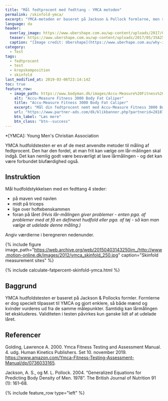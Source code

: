 ```yaml
---
title: "Mål fedtprocent med fedttang - YMCA metoden"
permalink: /skinfold-ymca/
excerpt: "YMCA-metoden er baseret på Jackson & Pollock formlerne, men specielt tilpasset YMCA’s behov, således at mænd og kvinder måles på de samme punkter og lår-målingen nemt kan udelades, hvis den volder problemer. Vi anbefaler denne beregner til de fleste fitness- og sundhedsformål."
language: da
header:
  overlay_image: https://www.ubershape.com.au/wp-content/uploads/2017/05/35A2528-1024x683.jpg
  teaser: https://www.ubershape.com.au/wp-content/uploads/2017/05/35A2528-1024x683.jpg
  caption: "[Image credit: Ubershape](https://www.uberhape.com.au/why-i-use-metabolic-analytics-with-my-clients/)"
category:
  - Test
tags:
  - fedtprocent
  - test
  - kropskomposition
  - skinfold
last_modified_at: 2019-03-06T23:14:14Z
toc: true
feature_row:
  - image_path: https://www.bodyman.dk/images/Accu-Measure%20Fitness%203000%20Body%20Fat%20Caliper1-p.jpg
    alt: "Accu-Measure Fitness 3000 Body Fat Caliper"
    title: "Accu-Measure Fitness 3000 Body Fat Caliper"
    excerpt: "Mål din fedtprocent nemt med Accu-Measure Fitness 3000 Body Fat Caliper. Fedttangen bliver brugt af mange amerikanske personlige trænere på grund af dens præcise målinger. Du kan både bruge den hjemme eller have den med på farten."
    url: "https://www.partner-ads.com/dk/klikbanner.php?partnerid=28187&bannerid=20604&htmlurl=https://www.bodyman.dk/shop/accu-measure-fitness-54935p.html"
    btn_label: "Læs mere"
    btn_class: "btn--success"
---
```


*[YMCA]: Young Men's Christian Association

YMCA hudfoldstesten er en af de mest anvendte metoder til måling af fedtprocent. Den har den fordel, at man frit kan vælge om lår-målingen skal indgå. Det kan nemlig godt være besværligt at lave lårmålingen - og det kan være forbundet blufærdighed også.

## Instruktion

Mål hudfoldstykkelsen med en fedttang 4 steder: 

- på maven ved navlen
- midt på triceps
- lige over hoftebenskammen
- foran på låret _(Hvis lår-målingen giver problemer - enten pga. af problemer med at få en defineret hudfold eller pga. af tøj - så kan man vælge at udelade denne måling.)_

Angiv værdierne i beregneren nedenunder.

{% include figure image_path="https://web.archive.org/web/20150403143250im_/http://www.motion-online.dk/images/2012/ymca_skinfold_250.jpg" caption="Skinfold measurement sites" %}

{% include calculate-fatpercent-skinfold-ymca.html %}

## Baggrund

YMCA hudfoldstesten er baseret på Jackson & Pollocks formler. Formlerne er dog specielt tilpasset til YMCA og gjort enklere, så både mænd og kvinder vurderes ud fra de samme målepunkter. Samtidig kan lårmålingen let ekskluderes. Validiteten i testen påvirkes kun ganske lidt af at udelade låret. 

## Referencer

Golding, Lawrence A. 2000. Ymca Fitness Testing and Assessment Manual. 4. udg. Human Kinetics Publishers. Set 10. november 2019. https://www.amazon.com/Ymca-Fitness-Testing-Assessment-Manual/dp/0736033165.

Jackson, A. S., og M. L. Pollock. 2004. “Generalized Equations for Predicting Body Density of Men. 1978”. The British Journal of Nutrition 91 (1): 161–68.

{% include feature_row type="left" %}
